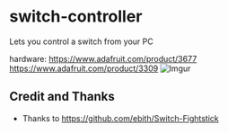 # switch-controller

Lets you control a switch from your PC

hardware:
https://www.adafruit.com/product/3677
https://www.adafruit.com/product/3309
![Imgur](https://i.imgur.com/tpXzxPR.jpg)


## Credit and Thanks
* Thanks to https://github.com/ebith/Switch-Fightstick